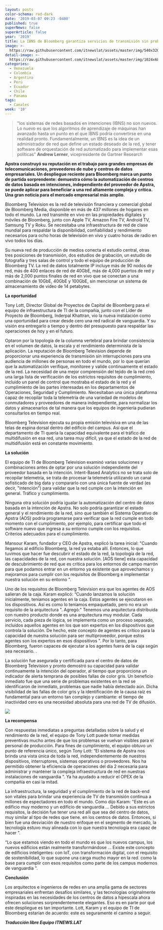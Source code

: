 ```yaml
---
layout: posts
color-schema: red-dark
date: '2019-03-07 09:23 -0400'
published: true
superNews: false
superArticle: false
year: '2019'
title: La IBNS de Bloomberg garantiza servicios de transmisión sin problemas
image: >-
  https://raw.githubusercontent.com/itnewslat/assets/master/img/540x320/Bloomberg-TV-p.jpg
detail-image: >-
  https://raw.githubusercontent.com/itnewslat/assets/master/img/1024x680/Bloomberg-TV-g.jpg
categories:
  - Venezuela
  - Colombia
  - Argentina
  - Perú
  - Ecuador
  - Chile
  - Panama
tags:
  - Canales
week: '10'
---
```

> "los sistemas de redes basados en intenciones (IBNS) no son nuevos. Lo nuevo es que los algoritmos de aprendizaje de máquinas han avanzado hasta un punto en el que IBNS podría convertirse en una realidad pronto. Fundamentalmente, un IBNS es la idea de un administrador de red que define un estado deseado de la red, y tener software de orquestación de red automatizado para implementar esas políticas" **Andrew Lerner**, vicepresidente de Gartner Research

**Apstra construyó su reputación en el trabajo para grandes empresas de telecomunicaciones, proveedores de nube y centros de datos empresariales. Un despliegue reciente para Bloomberg marca un punto de partida sorprendente: demuestra cómo la automatización de centros de datos basada en intenciones, independiente del proveedor de Apstra, se puede aplicar para beneficiar a una red altamente compleja y crítica. Una gran noticia para el mercado empresarial más amplio**.

Bloomberg Television es la red de televisión financiera y comercial global de Bloomberg Media, disponible en más de 437 millones de hogares en todo el mundo. La red transmite en vivo en las propiedades digitales y móviles de Bloomberg, junto con Apple TV, Amazon Fire TV, Android TV, Samsung TV y Roku. Se necesitaba una infraestructura de red de clase mundial para respaldar la disponibilidad, confiabilidad y rendimiento necesarios para ocho horas de televisión en vivo y cuatro horas de radio en vivo todos los días.

Su nueva red de producción de medios conecta el estudio central, otras tres posiciones de transmisión, dos estudios de grabación, un estudio de fotografía y tres salas de control y todo el equipo de producción de Bloomberg TV. La red de datos totalmente IP incluye más de 90 nodos de red, más de 400 enlaces de red de 40GbE, más de 4,000 puertos de red y más de 2,000 puntos finales de red en vivo que se conectan a una combinación de 10GbE, 40GbE y 100GbE, sin mencionar un sistema de almacenamiento de video de 14 petabytes.

**La oportunidad**

Tony Lott, Director Global de Proyectos de Capital de Bloomberg para el equipo de infraestructura de TI de la compañía, junto con el Líder de Proyecto de Bloomberg, Inderpal Khattran, vio la nueva instalación como una oportunidad para crear desde cero una red radical de vanguardia. Y su visión era entregarlo a tiempo y dentro del presupuesto para respaldar las operaciones de hoy y en el futuro.

Optaron por la topología de la columna vertebral para brindar consistencia en el volumen de datos, la escala y el rendimiento determinista de la aplicación. La reputación de Bloomberg Television depende de proporcionar una experiencia de transmisión sin interrupciones para una audiencia de millones de personas en todo el mundo, por lo que querían que la automatización verifique, monitoree y valide continuamente el estado de la red. La necesidad de una mejor comprensión del tejido de la red creó una larga lista de verificación de los estrictos requisitos de cumplimiento, incluido un panel de control que mostraba el estado de la red y el cumplimiento de las partes interesadas en los departamentos de Operaciones, Seguridad y Cumplimiento. Necesitaban una única plataforma capaz de recopilar toda la telemetría de una variedad de modelos de conmutadores y proveedores de manera independiente, para normalizar los datos y almacenarlos de tal manera que los equipos de ingeniería pudieran consultarlos en tiempo real.

Bloomberg Television ejecuta su propia emisión televisiva en una de las telas de espina dorsal dentro del edificio del campus. Así que el departamento de TI quería la capacidad equivalente para el tráfico de multidifusión en esa red, una tarea muy difícil, ya que el estado de la red de multidifusión está en constante movimiento.

**La solución**

El equipo de TI de Bloomberg Television examinó varias soluciones y combinaciones antes de optar por una solución independiente del proveedor basada en la intención. Intent-Based Analytics no se trata solo de recopilar telemetría, se trata de procesar la telemetría utilizando un canal sofisticado de big data y compararlo con una única fuente de verdad (es decir, "intención") para validar que la red cumple con la intención en general. Tráfico y cumplimiento.

Ninguna otra solución podría igualar la automatización del centro de datos basada en la intención de Apstra. No solo podría garantizar el estado general y el rendimiento de la red, sino que también el Sistema Operativo de Apstra (AOS) podría programarse para verificar que la red cumple en todo momento con el cumplimiento, por ejemplo, para certificar que todo el software nuevo que ingresa a su entorno cumple con los requisitos. Criterios adecuados para el cumplimiento.

Mansour Karam, fundador y CEO de Apstra, explicó la tarea inicial: "Cuando llegamos al edificio Bloomberg, la red ya estaba allí. Entonces, lo que tuvimos que hacer fue descubrir el estado de la red, la topología de la red, las capacidades de la red, con nuestra solución. [AOS tiene] esta capacidad de descubrimiento de red que es crítica para los entornos de campo marrón para que podamos entrar en un entorno ya existente que aprovechamos y mejoramos para cumplir con los requisitos de Bloomberg e implementar nuestra solución en su entorno ".

Uno de los requisitos de Bloomberg Television era que los agentes de AOS salieran de la caja. Karam explicó: “Cuando lanzamos la solución inicialmente, teníamos agentes en la caja. Estos agentes se ejecutaron en los dispositivos. Así es como lo teníamos empaquetado, pero no era un requisito de la arquitectura ". Agregó:" Tenemos una arquitectura distribuida con nuestro producto donde es una arquitectura muy modular. Cada servicio, cada pieza de lógica, se implementa como un proceso separado, incluidos aquellos agentes en los que son expertos en los dispositivos que controla la solución. De hecho, este concepto de agentes es crítico para la capacidad de nuestra solución para ser multiproveedor, porque estos agentes son los expertos en esos dispositivos ". Por lo tanto, para Bloomberg, fueron capaces de ejecutar a los agentes fuera de la caja según sea necesario. .

La solución fue asegurada y certificada para el centro de datos de Bloomberg Television y pronto demostró su capacidad para validar continuamente la intención del operador, al tiempo que proporciona un indicador de alerta temprana de posibles fallas de color gris. Un beneficio inmediato fue que una serie de problemas existentes en la red se identificaron de inmediato, problemas que nadie había detectado aún. Dicha visibilidad de las fallas de color gris y la identificación de la causa raíz es fundamental para un entorno tan complejo y cambiante: el tiempo de inactividad cero es una necesidad absoluta para una red de TV de difusión.

![](http://cloudcomputingnews.in/wp-content/uploads/2019/02/image-4.png)

**La recompensa**

Con respuestas inmediatas a preguntas detalladas sobre la salud y el rendimiento de la red, el equipo de Tony Lott puede tomar medidas preventivas mucho antes de que los problemas se vuelvan visibles para el personal de producción. Para fines de cumplimiento, el equipo obtuvo un punto de referencia único, según Tony Lott: “El sistema de Apstra nos brinda una vista única de toda la red, independientemente de nuestros dispositivos, interruptores, sistemas operativos o proveedores. Nos ha permitido obtener la eficiencia de operaciones del día 2 necesaria para administrar y mantener la compleja infraestructura de red en nuestras instalaciones de vanguardia ". Ya ha ayudado a reducir el OPEX de la compañía en casi la mitad.

La infraestructura, la seguridad y el cumplimiento de la red de back-end son vitales para brindar una experiencia de TV de transmisión continua a millones de espectadores en todo el mundo. Como dijo Karam: "Este es un edificio muy moderno y un edificio de vanguardia ... Debido a sus estrictos requisitos, la decisión fue tener una red allí que sea del centro de datos, muy similar al tipo de redes que tiene. en los centros de datos. Entonces, si bien fue una desviación de nuestro enfoque en el segmento de mercado, la tecnología estuvo muy alineada con lo que nuestra tecnología era capaz de hacer ”.

“Lo que estamos viendo en todo el mundo es que los nuevos campus, los nuevos edificios están realmente transformándose ... Existe este concepto de edificios inteligentes: con IoT, con transformación digital, con el requisito de sostenibilidad, lo que supone una carga mucho mayor en la red. como la base para cumplir con esos requisitos como parte de los campus modernos de vanguardia ".

**Conclusión**

Los arquitectos e ingenieros de redes en una amplia gama de sectores empresariales enfrentan desafíos similares, y las tecnologías originalmente inspiradas en las necesidades de los centros de datos a hipescala ahora ofrecen soluciones sorprendentemente elegantes. Eso es en parte por qué este despliegue es tan importante. Lott, Karam y el equipo de TI de Bloomberg estarían de acuerdo: este es seguramente el camino a seguir.

**_Traducción libre Equipo ITNEWS.LAT_**